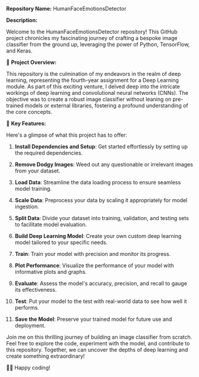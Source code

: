 **Repository Name:** HumanFaceEmotionsDetector

**Description:**

Welcome to the HumanFaceEmotionsDetector repository! This GitHub project chronicles my fascinating journey of crafting a
bespoke image classifier from the ground up, leveraging the power of Python, TensorFlow, and Keras.

🚀 **Project Overview:**

This repository is the culmination of my endeavors in the realm of deep learning, representing the fourth-year
assignment for a Deep Learning module. As part of this exciting venture, I delved deep into the intricate workings
of deep learning and convolutional neural networks (CNNs). The objective was to create a robust image classifier
without leaning on pre-trained models or external libraries, fostering a profound understanding of the core concepts.

🌟 **Key Features:**

Here's a glimpse of what this project has to offer:

1. **Install Dependencies and Setup**: Get started effortlessly by setting up the required dependencies.

2. **Remove Dodgy Images**: Weed out any questionable or irrelevant images from your dataset.

3. **Load Data**: Streamline the data loading process to ensure seamless model training.

4. **Scale Data**: Preprocess your data by scaling it appropriately for model ingestion.

5. **Split Data**: Divide your dataset into training, validation, and testing sets to facilitate model evaluation.

6. **Build Deep Learning Model**: Create your own custom deep learning model tailored to your specific needs.

7. **Train**: Train your model with precision and monitor its progress.

8. **Plot Performance**: Visualize the performance of your model with informative plots and graphs.

9. **Evaluate**: Assess the model's accuracy, precision, and recall to gauge its effectiveness.

10. **Test**: Put your model to the test with real-world data to see how well it performs.

11. **Save the Model**: Preserve your trained model for future use and deployment.

Join me on this thrilling journey of building an image classifier from scratch. Feel free to explore the code,
experiment with the model, and contribute to this repository. Together, we can uncover the depths of deep learning and
create something extraordinary!

👨‍💻 Happy coding!